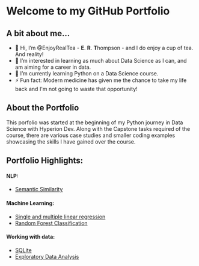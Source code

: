# Welcome to my GitHub Portfolio

## A bit about me...
- 👋 Hi, I’m @EnjoyRealTea - **E**. **R**. **T**hompson - and I do enjoy a cup of tea. And reality!
- 👀 I’m interested in learning as much about Data Science as I can, and am aiming for a career in data.
- 🌱 I’m currently learning Python on a Data Science course.
- ⚡ Fun fact:  Modern medicine has given me the chance to take my life back and I'm not going to waste that opportunity!


## About the Portfolio

This porfolio was started at the beginning of my Python journey in Data Science with Hyperion Dev.
Along with the Capstone tasks required of the course, there are various case studies and smaller coding examples showcasing the skills I have gained over the course.

## Portfolio Highlights:
#### NLP:
- [Semantic Similarity](https://github.com/EnjoyRealTea/bytematch-case-study)
#### Machine Learning:
- [Single and multiple linear regression](https://github.com/EnjoyRealTea/data-science-example-projects/tree/main/Linear%20Regression)
- [Random Forest Classification](https://github.com/EnjoyRealTea/predictive-maintenance)
#### Working with data:
- [SQLite](https://github.com/EnjoyRealTea/Library-study-with-SQL)
- [Exploratory Data Analysis](https://github.com/EnjoyRealTea/data-science-example-projects/tree/main/Exploratory%20Data%20Analysis)


<!---
 - 📫 You can find me on LinkedIn
--->
